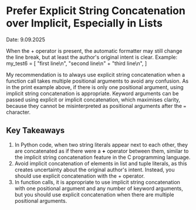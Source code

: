 # Prefer Explicit String Concatenation over Implicit, Especially in Lists

Date: 9.09.2025


When the + operator is present, the automatic formatter may still change the line break, but at least the author's original intent is clear.
	Example:
		my_test6 = [
	    "first line\n",
	    "second line\n" + "third line\n",
	]

My recommendation is to always use explicit string concatenation when a function call takes multiple positional arguments to avoid any confusion. As in the print example above, if there is only one positional argument, using implicit string concatenation is appropriate. Keyword arguments can be passed using explicit or implicit concatenation, which maximises clarity, because they cannot be misinterpreted as positional arguments after the `=` character.

## Key Takeaways
1. In Python code, when two string literals appear next to each other, they are concatenated as if there were a **+** operator between them, similar to the implicit string concatenation feature in the C programming language.
2. Avoid implicit concatenation of elements in list and tuple literals, as this creates uncertainty about the original author's intent. Instead, you should use explicit concatenation with the + operator.
3. In function calls, it is appropriate to use implicit string concatenation with one positional argument and any number of keyword arguments, but you should use explicit concatenation when there are multiple positional arguments.